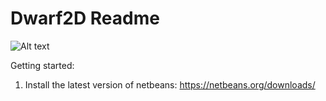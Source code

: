 Dwarf2D Readme
=======

![Alt text](http://t3.gstatic.com/images?q=tbn:ANd9GcQPBbPxTZANOmB21QM7mVbuySECwZCpSHrT-oerWYwHzosCoSBB_g ".:Dwarf2D:.")

Getting started:

1. Install the latest version of netbeans: https://netbeans.org/downloads/

